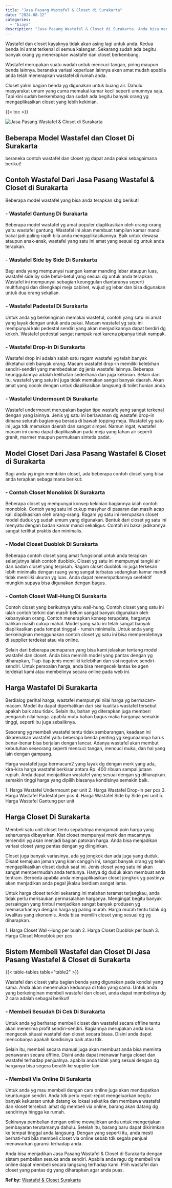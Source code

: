 ```yaml
---
title: "Jasa Pasang Wastafel & Closet di Surakarta"
date: "2024-08-12"
categories: 
  - "biaya"
description: "Jasa Pasang Wastafel & Closet di Surakarta. Anda bisa menjadikan Jasa Pasang Wastafel & Closet di Surakarta dengan sistem pembelian sesuka anda sendiri. Apab..."
---
```


Wastafel dan closet kayaknya tidak akan asing lagi untuk anda. Kedua benda ini amat terkenal di semua kalangan. Sekarang sudah ada begitu banyak orang yg menerapkan wastafel dan closet berkembang.

Wastafel merupakan suatu wadah untuk mencuci tangan, piring maupun benda lainnya. beraneka variasi keperluan lainnya akan amat mudah apabila anda telah menerapkan wastafel di rumah anda.

Closet yakni bagian benda yg digunakan untuk buang air. Dahulu masyarakat umum yang cuma memakai kamar kecil seperti umumnya saja. Tapi kini sudah berkembang dan sudah ada begitu banyak orang yg mengaplikasikan closet yang lebih kekinian.

{{< toc >}}

![Jasa Pasang Wastafel & Closet di Surakarta](/images/wastafel-closet-murah62.png)

## Beberapa Model Wastafel dan Closet Di Surakarta

beraneka contoh wastafel dan closet yg dapat anda pakai sebagaimana berikut!

## Contoh Wastafel Dari Jasa Pasang Wastafel & Closet di Surakarta

Beberapa model wastafel yang bisa anda terapkan sbg berikut!

### \- Wastafel Gantung Di Surakarta

Beberapa model wastafel yg amat populer diaplikasikan oleh orang-orang yaitu wastafel gantung. Wastafel ini akan membuat tampilan kamar mandi bakal jadi paling rapih bila anda mengaplikasikannya. Baik untuk dewasa ataupun anak-anak, wastafel yang satu ini amat yang sesuai dg untuk anda terapkan.

### \- Wastafel Side by Side Di Surakarta

Bagi anda yang mempunyai ruangan kamar manding lebar ataupun luas, wastafel side by side betul-betul yang sesuai dg untuk anda terapkan. Wastafel ini mempunyai sebagian keunggulan diantaranya seperti multifungsi dan dilengkapi meja cabinet, wujud yg lebar dan bisa digunakan untuk dua orang sekalian.

### \- Wastafel Padestal Di Surakarta

Untuk anda yg berkeinginan memakai wasteful, contoh yang satu ini amat yang layak dengan untuk anda pakai. Macam wastafel yg satu ini mempunyai kaki pedestal sendiri yang akan menjadikannya dapat berdiri dg kokoh. Wastafel pedestal sangat nampak rapi karena pipanya tidak nampak.

### \- Wastafel Drop-in Di Surakarta

Wastafel drop ini adalah salah satu ragam wastafel yg telah banyak diketahui oleh banyak orang. Macam wastafel drop-in memiliki kelebihan sendiri-sendiri yang membedakan dg jenis wastafel lainnya. Beberapa keunggulannya adalah kelihatan sederhana dan juga kekinian. Selain dari itu, wastafel yang satu ini juga tidak memakan sangat banyak daerah. Akan amat yang cocok dengan untuk diaplikasikan langsung di toilet hunian anda.

### \- Wastafel Undermount Di Surakarta

Wastafel undermount merupakan bagian tipe wastafe yang sangat terkenal dengan yang lainnya. Jenis yg satu ini berlawanan dg wastafel drop-in dimana seluruh bagiannya berada di bawah topping meja. Wastafel yg satu ini juga tdk memakan daerah dan sangat simpel. Namun ingat, wastafel macam ini cuma dapat diaplikasikan pada meja yang tahan air seperti granit, marmer maupun permukaan sintetis padat.

## Model Closet Dari Jasa Pasang Wastafel & Closet di Surakarta

Bagi anda yg ingin membikin closet, ada beberapa contoh closet yang bisa anda terapkan sebagaimana berikut:

### \- Contoh Closet Monoblok Di Surakarta

Beberapa closet yg mempunyai konsep kekinian bagiannya ialah contoh monoblok. Contoh yang satu ini cukup masyhur di pasaran dan masih acap kali diaplikasikan oleh orang-orang. Ragam yg satu ini merupakan closet model duduk yg sudah umum yang digunakan. Bentuk dari closet yg satu ini menyatu dengan badan kamar mandi sekaligus. Contoh ini bakal jadikannya sangat terlihat praktis dan minimalis.

### \- Model Closet Duoblok Di Surakarta

Beberapa contoh closet yang amat fungsional untuk anda terapkan selanjutnya ialah contoh duoblok. Closet yg satu ini mempunyai tangki air dan badan closet yang terpisah. Ragam closet duoblok ini juga terkesan lebih minimalis dengan ruang yang sangat terbatas sedangkan kamar mandi tidak memiliki ukuran yg luas. Anda dapat menempatkannya seefektif mungkin supaya bisa digunakan dengan bagus.

### \- Contoh Closet Wall-Hung Di Surakarta

Contoh closet yang berikutnya yaitu wall-hung. Contoh closet yang satu ini ialah contoh terkini dan masih belum sangat banyak digunakan oleh kebanyakan orang. Contoh menerapkan konsep terupdate, harganya bahkan masih cukup mahal. Model yang satu ini telah sangat banyak diaplikasikan pada tempat tinggal - rumah minimalis. Untuk anda yang berkeinginan menggunakan contoh closet yg satu ini bisa memperolehnya di supplier terdekat atau via online.

Selain dari beberapa pemaparan yang bisa kami jelaskan tentang model wastafel dan closet. Anda bisa memilih model yang pantas dengan yg diharapkan, Tiap-tiap jenis memiliki kelebihan dan sisi negative sendiri-sendiri. Untuk persoalan harga, anda bisa mengecek lantas ke agen terdekat kami atau membelinya secara online pada web ini.

## Harga Wastafel Di Surakarta

Berdialog perihal harga, wastafel mempunyai nilai harga yg bermacam-macam. Model itu dapat diperhatikan dari sisi kualitas wastafel tersebut apakah baik atau tidak. Selain itu, bahan yg diterapkan juga memberi pengaruh nilai harga. apabila mutu bahan bagus maka harganya semakin tinggi, seperti itu juga sebaliknya.

Sesorang yg membeli wastafel tentu tidak sembarangan, keadaan ini dikarenakan wastafel yaitu beberapa benda penting yg kegunaannya harus benar-benar bisa berjalan dengan lancar. Adanya wastafel akan membut kebutuhan seseorang seperti mencuci tangan, mencuci muka, dan hal yang lain dengan gampang.

Harga wastafel juga bermacam2 yang layak dg dengan merk yang ada, kira-kira harga wastafel berkisar antara Rp. 400 ribuan sampai jutaan rupiah. Anda dapat menjadikan wastafel yang sesuai dengan yg diharapkan. semakin tinggi harga yang dipilih biasanya kondisinya semakin baik.

1\. Harga Wastafel Undermount per unit 2. Harga Wastafel Drop-in per pcs 3. Harga Wastafel Padestal per pcs 4. Harga Wastafel Side by Side per unit 5. Harga Wastafel Gantung per unit

## Harga Closet Di Surakarta

Membeli satu unit closet tentu sepatutnya mengamati poin harga yang seharusnya dibayarkan. Kiat closet mempunyai merk dan macamnya tersendiri yg akan menjadi bagian patokan harga. Anda bisa menjadikan variasi closet yang pantas dengan yg diinginkan.

Closet juga banyak variasinya, ada yg jongkok dan ada juga yang duduk. Disaat kemajuan jaman yang kian canggih ini, sangat banyak orang yg telah mengaplikasikan closet duduk saat ini. Jenis closet yang satu ini akan sangat mempermudah anda tentunya. Hanya dg duduk akan membuat anda tentram. Berbeda apabila anda mengaplikasikan closet jongkok yg pastinya akan menjadikan anda pegal jikalau berdiam sangat lama.

Untuk harga closet terkini sekarang ini malahan teramat terjangkau, anda tidak perlu merisaukan permasalahan harganya. Mengingat begitu banyak persaingan yang timbul menjadikan sangat banyak produsen yg memasarkannya dengan harga yg paling murah. Harga murah tentu tidak dg kwalitas yang ekonomis. Anda bisa memilih closet yang sesuai dg yg diharapkan.

1\. Harga Closet Wall-Hung per buah 2. Harga Closet Duoblok per buah 3. Harga Closet Monoblok per pcs

## Sistem Membeli Wastafel dan Closet Di Jasa Pasang Wastafel & Closet di Surakarta

{{< table-tables table="table2" >}}

Wastafel dan closet yaitu bagian benda yang digunakan pada kondisi yang sama. Anda akan menemukan keduanya di toko yang sama. Untuk anda yang berkeinginan membeli wastafel dan closet, anda dapat membelinya dg 2 cara adalah sebagai berikut!

### \- Membeli Sesudah Di Cek Di Surakarta

Untuk anda yg berharap membeli closet dan wastafel secara offline tentu akan menerima profit sendiri-sendiri. Bagiannya merupakan anda bisa mengecek situasi wastafel dan closet secara biasa. Disini anda dapat mencobanya apakah kondisinya baik atau tdk.

Selain itu, membeli secara manual juga akan membuat anda bisa meminta penawaran secara offline. Disini anda dapat menawar harga closet dan wastafel terhadap penjualnya. apabila anda tidak yang sesuai dengan dg harganya bisa segera beralih ke supplier lain.

### \- Membeli Via Online Di Surakarta

Untuk anda yg mau membeli dengan cara online juga akan mendapatkan keuntungan sendiri. Anda tdk perlu repot-repot mengeluarkan begitu banyak kekuatan untuk datang ke lokasi seketika dan membawa wastafel dan kloset tersebut. amat dg membeli via online, barang akan datang dg sendirinya hingga ke rumah.

Sekiranya pembelian dengan online mewajibkan anda untuk mengerjakan pembayaran terutamanya dahulu. Setelah itu, barang baru dapat dikirimkan ke tempat tinggal anda langsung. Dengan yang seperti itu, anda mesti berhati-hati bila membeli closet via online sebab tdk segala penjual menawarkan garansi terhadap anda.

Anda bisa menjadikan Jasa Pasang Wastafel & Closet di Surakarta dengan sistem pembelian sesuka anda sendiri. Apabila anda ragu dg membeli via online dapat membeli secara langsung terhadap kami. Pilih wastafel dan closet yang pantas dg yang diharapkan agar anda puas.

**Ref by:** [Wastafel & Closet Surakarta](https://id.wikipedia.org/wiki/Wastafel)
